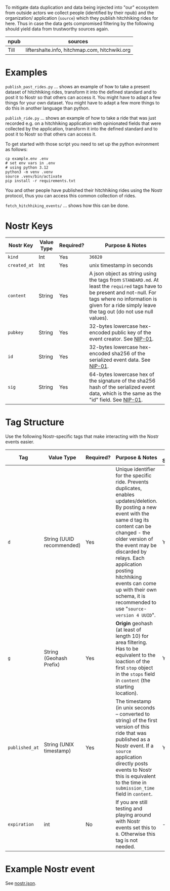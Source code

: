 

To mitigate data duplication and data being injected into "our" ecosystem from outside actors we collect people (identified by their npub) and the organization/ application (`source`) which they publish hitchhiking rides for here. Thus in case the data gets compromised filtering by the following should yield data from trustworthy sources again.

| npub         | sources            |                                           
|---------------|------------------------|
| Till | liftershalte.info, hitchmap.com, hitchwiki.org |

# Examples

`publish_past_rides.py` ... shows an example of how to take a present dataset of hitchhiking rides, transform it into the defined standard and to post it to Nostr so that others can access it. You might have to adapt a few things for your own dataset. You might have to adapt a few more things to do this in another language than python.

`publish_ride.py` ... shows an example of how to take a ride that was just recorded e.g. on a hitchhiking application with opinionated fields that were collected by the application, transform it into the defined standard and to post it to Nostr so that others can access it.

To get started with those script you need to set up the python evironment as follows:

```shell
cp example.env .env
# set env vars in .env
# using python 3.12
python3 -m venv .venv
source .venv/bin/activate
pip install -r requirements.txt
```

You and other people have published their hitchhiking rides using the Nostr protocol, thus you can access this common collection of rides.

`fetch_hitchhiking_events/` ... shows how this can be done.

# Nostr Keys

| Nostr Key           | Value Type             | Required? | Purpose & Notes                                           
|---------------|------------------------|-----------|------------------------------------------------------------|
| `kind`           | Int    | Yes  | `36820` |       
| `created_at`           | Int   | Yes   | unix timestamp in seconds     
| `content`           | String   | Yes   | A json object as string using the tags from `STANDARD.md`. At least the `required` tags have to be present and not-null. For tags where no information is given for a ride simply leave the tag out (do not use null values). |
| `pubkey`           | String    | Yes   | 32-bytes lowercase hex-encoded public key of the event creator. See [NIP-01](https://github.com/nostr-protocol/nips/blob/master/01.md). |              
| `id`           | String    | Yes   | 32-bytes lowercase hex-encoded sha256 of the serialized event data. See [NIP-01](https://github.com/nostr-protocol/nips/blob/master/01.md). |              
| `sig`           | String    | Yes   | 64-bytes lowercase hex of the signature of the sha256 hash of the serialized event data, which is the same as the "id" field. See [NIP-01](https://github.com/nostr-protocol/nips/blob/master/01.md). |              



# Tag Structure
Use the following Nostr-specific tags that make interacting with the Nostr events easier.

| Tag           | Value Type             | Required? | Purpose & Notes                                            | NIP-99 Standard? |
|---------------|------------------------|-----------|------------------------------------------------------------|-----------------|
| `d`           | String (UUID recommended)     | Yes   | Unique identifier for the specific ride. Prevents duplicates, enables updates/deletion. By posting a new event with the same d tag its content can be changed - the older version of the event may be discarded by relays. Each application posting hitchhiking events can come up with their own schema, it is recommended to use "`source`-`version 4 UUID`". | Yes             |
| `g`           | String (Geohash Prefix)| Yes       | **Origin** geohash (at least of length 10) for area filtering. Has to be equivalent to the loaction of the first `stop` object in the `stops` field in `content` (the starting location). | Yes    
| `published_at`           | String (UNIX timestamp) | Yes       | The timestamp (in unix seconds – converted to string) of the first version of this ride that was published as a Nostr event. If a `source` application directly posts events to Nostr this is equivalent to the time in `submission_time` field in `content`. | Yes           |
| `expiration`           | int| No       | If you are still testing and playing around with Nostr events set this to `0`. Otherwise this tag is not needed. | -             |


# Example Nostr event

See [nostr.json](nostr.json).
